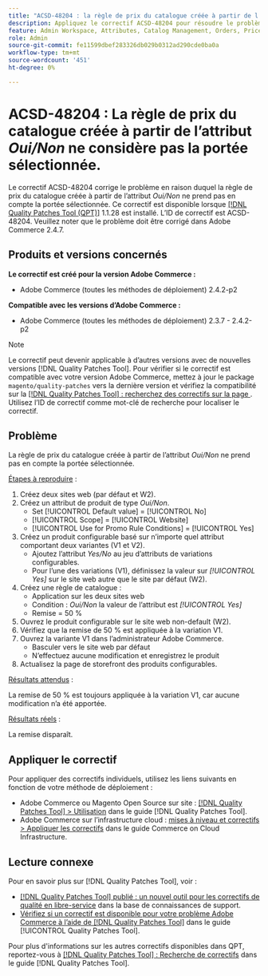 ```yaml
---
title: "ACSD-48204 : la règle de prix du catalogue créée à partir de l’attribut *Oui/Non* ne considère pas la portée sélectionnée"
description: Appliquez le correctif ACSD-48204 pour résoudre le problème Adobe Commerce en raison duquel la règle de prix du catalogue créée à partir de l’attribut *Oui/Non* ne prend pas en compte la portée sélectionnée.
feature: Admin Workspace, Attributes, Catalog Management, Orders, Price Rules
role: Admin
source-git-commit: fe11599dbef283326db029b0312ad290cde0ba0a
workflow-type: tm+mt
source-wordcount: '451'
ht-degree: 0%

---
```


# ACSD-48204 : La règle de prix du catalogue créée à partir de l’attribut *Oui/Non* ne considère pas la portée sélectionnée.

Le correctif ACSD-48204 corrige le problème en raison duquel la règle de prix du catalogue créée à partir de l’attribut *Oui/Non* ne prend pas en compte la portée sélectionnée. Ce correctif est disponible lorsque [[!DNL Quality Patches Tool (QPT)]](https://experienceleague.adobe.com/en/docs/commerce-knowledge-base/kb/announcements/commerce-announcements/magento-quality-patches-released-new-tool-to-self-serve-quality-patches) 1.1.28 est installé. L’ID de correctif est ACSD-48204. Veuillez noter que le problème doit être corrigé dans Adobe Commerce 2.4.7.

## Produits et versions concernés

**Le correctif est créé pour la version Adobe Commerce :**

* Adobe Commerce (toutes les méthodes de déploiement) 2.4.2-p2

**Compatible avec les versions d’Adobe Commerce :**

* Adobe Commerce (toutes les méthodes de déploiement) 2.3.7 - 2.4.2-p2

>[!NOTE]
>
>Le correctif peut devenir applicable à d’autres versions avec de nouvelles versions [!DNL Quality Patches Tool]. Pour vérifier si le correctif est compatible avec votre version Adobe Commerce, mettez à jour le package `magento/quality-patches` vers la dernière version et vérifiez la compatibilité sur la [[!DNL Quality Patches Tool] : recherchez des correctifs sur la page ](https://experienceleague.adobe.com/tools/commerce-quality-patches/index.html). Utilisez l’ID de correctif comme mot-clé de recherche pour localiser le correctif.

## Problème

La règle de prix du catalogue créée à partir de l’attribut *Oui/Non* ne prend pas en compte la portée sélectionnée.

<u>Étapes à reproduire</u> :

1. Créez deux sites web (par défaut et W2).
1. Créez un attribut de produit de type *Oui/Non*.
   * Set [!UICONTROL Default value] = [!UICONTROL No]
   * [!UICONTROL Scope] = [!UICONTROL Website]
   * [!UICONTROL Use for Promo Rule Conditions] = [!UICONTROL Yes]
1. Créez un produit configurable basé sur n’importe quel attribut comportant deux variantes (V1 et V2).
   * Ajoutez l’attribut *Yes/No* au jeu d’attributs de variations configurables.
   * Pour l’une des variations (V1), définissez la valeur sur *[!UICONTROL Yes]* sur le site web autre que le site par défaut (W2).
1. Créez une règle de catalogue :
   * Application sur les deux sites web
   * Condition : *Oui/Non* la valeur de l’attribut est *[!UICONTROL Yes]*
   * Remise = 50 %
1. Ouvrez le produit configurable sur le site web non-default (W2).
1. Vérifiez que la remise de 50 % est appliquée à la variation V1.
1. Ouvrez la variante V1 dans l’administrateur Adobe Commerce.
   * Basculer vers le site web par défaut
   * N’effectuez aucune modification et enregistrez le produit
1. Actualisez la page de storefront des produits configurables.

<u>Résultats attendus</u> :

La remise de 50 % est toujours appliquée à la variation V1, car aucune modification n’a été apportée.

<u>Résultats réels</u> :

La remise disparaît.

## Appliquer le correctif

Pour appliquer des correctifs individuels, utilisez les liens suivants en fonction de votre méthode de déploiement :

* Adobe Commerce ou Magento Open Source sur site : [[!DNL Quality Patches Tool] > Utilisation](/help/tools/quality-patches-tool/usage.md) dans le guide [!DNL Quality Patches Tool].
* Adobe Commerce sur l’infrastructure cloud : [mises à niveau et correctifs > Appliquer les correctifs](https://experienceleague.adobe.com/docs/commerce-cloud-service/user-guide/develop/upgrade/apply-patches.html) dans le guide Commerce on Cloud Infrastructure.

## Lecture connexe

Pour en savoir plus sur [!DNL Quality Patches Tool], voir :

* [[!DNL Quality Patches Tool] publié : un nouvel outil pour les correctifs de qualité en libre-service](https://experienceleague.adobe.com/en/docs/commerce-knowledge-base/kb/announcements/commerce-announcements/magento-quality-patches-released-new-tool-to-self-serve-quality-patches) dans la base de connaissances de support.
* [Vérifiez si un correctif est disponible pour votre problème Adobe Commerce à l’aide de  [!DNL Quality Patches Tool]](/help/tools/quality-patches-tool/patches-available-in-qpt/check-patch-for-magento-issue-with-magento-quality-patches.md) dans le guide [!UICONTROL Quality Patches Tool].


Pour plus d&#39;informations sur les autres correctifs disponibles dans QPT, reportez-vous à [[!DNL Quality Patches Tool] : Recherche de correctifs](https://experienceleague.adobe.com/tools/commerce-quality-patches/index.html) dans le guide [!DNL Quality Patches Tool].
